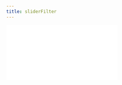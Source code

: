 ```yaml
---
title: sliderFilter
---
```


<embed src="@/docs/options/plots/interaction/sliderFilter.zh.md"></embed>
